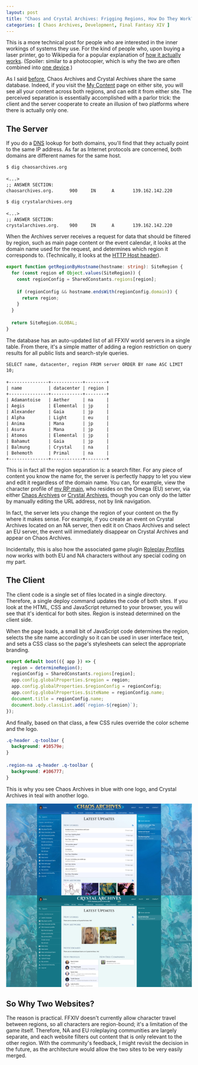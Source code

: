 ```yaml
---
layout: post
title: "Chaos and Crystal Archives: Frigging Regions, How Do They Work?"
categories: [ Chaos Archives, Development, Final Fantasy XIV ]
---
```


This is a more technical post for people who are interested in the inner workings of systems they use. For the kind of people who, upon buying a laser printer, go to Wikipedia for a popular explanation of [how it actually works](https://en.wikipedia.org/wiki/Laser_printing#Printing_process). (Spoiler: similar to a photocopier, which is why the two are often combined into [one device](https://en.wikipedia.org/wiki/Multi-function_printer).)

As I said [before](/2024/02/13/crystal-archives/), Chaos Archives and Crystal Archives share the same database. Indeed, if you visit the [My Content](https://chaosarchives.org/my-content) page on either site, you will see all your content across both regions, and can edit it from either site. The perceived separation is essentially accomplished with a parlor trick: the client and the server cooperate to create an illusion of two platforms where there is actually only one.


## The Server

If you do a [DNS](https://en.wikipedia.org/wiki/Domain_Name_System) lookup for both domains, you'll find that they actually point to the same IP address. As far as Internet protocols are concerned, both domains are different names for the same host.

```
$ dig chaosarchives.org

<...>
;; ANSWER SECTION:
chaosarchives.org.      900     IN      A       139.162.142.220
```

```
$ dig crystalarchives.org

<...>
;; ANSWER SECTION:
crystalarchives.org.    900     IN      A       139.162.142.220
```

When the Archives server receives a request for data that should be filtered by region, such as main page content or the event calendar, it looks at the domain name used for the request, and determines which region it corresponds to. (Technically, it looks at the [HTTP Host header](https://developer.mozilla.org/en-US/docs/Web/HTTP/Headers/Host)).

```ts
export function getRegionByHostname(hostname: string): SiteRegion {
  for (const region of Object.values(SiteRegion)) {
    const regionConfig = SharedConstants.regions[region];

    if (regionConfig && hostname.endsWith(regionConfig.domain)) {
      return region;
    }
  }

  return SiteRegion.GLOBAL;
}
```

The database has an auto-updated list of all FFXIV world servers in a single table. From there, it's a simple matter of adding a region restriction on query results for all public lists and search-style queries.

```
SELECT name, datacenter, region FROM server ORDER BY name ASC LIMIT 10;

+---------------+------------+--------+
| name          | datacenter | region |
+---------------+------------+--------+
| Adamantoise   | Aether     | na     |
| Aegis         | Elemental  | jp     |
| Alexander     | Gaia       | jp     |
| Alpha         | Light      | eu     |
| Anima         | Mana       | jp     |
| Asura         | Mana       | jp     |
| Atomos        | Elemental  | jp     |
| Bahamut       | Gaia       | jp     |
| Balmung       | Crystal    | na     |
| Behemoth      | Primal     | na     |
+---------------+------------+--------+
```

This is in fact all the region separation is: a search filter. For any piece of content you know the name for, the server is perfectly happy to let you view and edit it regardless of the domain name. You can, for example, view the character profile of [my RP main](/vielle/), who resides on the Omega (EU) server, via either [Chaos Archives](https://chaosarchives.org/Omega/Vielle_Janlenoux) or [Crystal Archives](https://crystalarchives.org/Omega/Vielle_Janlenoux), though you can only do the latter by manually editing the URL address, not by link navigation.

In fact, the server lets you change the region of your content on the fly where it makes sense. For example, if you create an event on Crystal Archives located on an NA server, then edit it on Chaos Archives and select an EU server, the event will immediately disappear on Crystal Archives and appear on Chaos Archives.

Incidentally, this is also how the associated game plugin [Roleplay Profiles](/projects/#roleplay-profiles) now works with both EU and NA characters without any special coding on my part.


## The Client

The client code is a single set of files located in a single directory. Therefore, a single deploy command updates the code of both sites. If you look at the HTML, CSS and JavaScript returned to your browser, you will see that it's identical for both sites. Region is instead determined on the client side.

When the page loads, a small bit of JavaScript code determines the region, selects the site name accordingly so it can be used in user interface text, and sets a CSS class so the page's stylesheets can select the appropriate branding.

```ts
export default boot(({ app }) => {
  region = determineRegion();
  regionConfig = SharedConstants.regions[region];
  app.config.globalProperties.$region = region;
  app.config.globalProperties.$regionConfig = regionConfig;
  app.config.globalProperties.$siteName = regionConfig.name;
  document.title = regionConfig.name;
  document.body.classList.add(`region-${region}`);
});
```

And finally, based on that class, a few CSS rules override the color scheme and the logo.

```css
.q-header .q-toolbar {
  background: #10579e;
}

.region-na .q-header .q-toolbar {
  background: #106777;
}
```

This is why you see Chaos Archives in blue with one logo, and Crystal Archives in teal with another logo.

![Two Archives](/assets/screenshots/two-archives.jpg)


## So Why Two Websites?

The reason is practical. FFXIV doesn't currently allow character travel between regions, so all characters are region-bound; it's a limitation of the game itself. Therefore, NA and EU roleplaying communities are largely separate, and each website filters out content that is only relevant to the other region. With the community's feedback, I might revisit the decision in the future, as the architecture would allow the two sites to be very easily merged.
